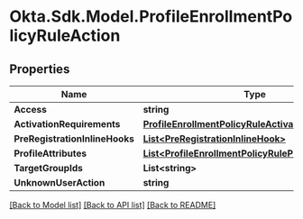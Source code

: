 # Okta.Sdk.Model.ProfileEnrollmentPolicyRuleAction

## Properties

Name | Type | Description | Notes
------------ | ------------- | ------------- | -------------
**Access** | **string** |  | [optional] 
**ActivationRequirements** | [**ProfileEnrollmentPolicyRuleActivationRequirement**](ProfileEnrollmentPolicyRuleActivationRequirement.md) |  | [optional] 
**PreRegistrationInlineHooks** | [**List&lt;PreRegistrationInlineHook&gt;**](PreRegistrationInlineHook.md) |  | [optional] 
**ProfileAttributes** | [**List&lt;ProfileEnrollmentPolicyRuleProfileAttribute&gt;**](ProfileEnrollmentPolicyRuleProfileAttribute.md) |  | [optional] 
**TargetGroupIds** | **List&lt;string&gt;** |  | [optional] 
**UnknownUserAction** | **string** |  | [optional] 

[[Back to Model list]](../README.md#documentation-for-models) [[Back to API list]](../README.md#documentation-for-api-endpoints) [[Back to README]](../README.md)

